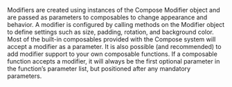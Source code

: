 Modifiers are created using instances of the Compose
Modifier object and are passed as parameters to
composables to change appearance and behavior. A
modifier is configured by calling methods on the Modifier
object to define settings such as size, padding, rotation,
and background color. Most of the built-in composables
provided with the Compose system will accept a modifier as
a parameter. It is also possible (and recommended) to add
modifier support to your own composable functions. If a
composable function accepts a modifier, it will always be
the first optional parameter in the function’s parameter list,
but positioned after any mandatory parameters.
